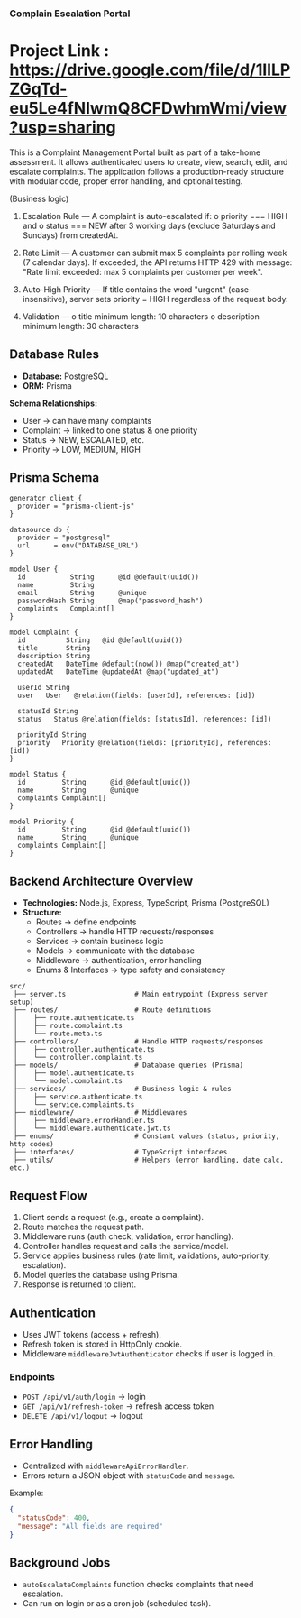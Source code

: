 
### Complain Escalation Portal  

# Project Link : https://drive.google.com/file/d/1IlLPZGqTd-eu5Le4fNlwmQ8CFDwhmWmi/view?usp=sharing
 
This is a Complaint Management Portal built as part of a take-home assessment.
It allows authenticated users to create, view, search, edit, and escalate complaints.
The application follows a production-ready structure with modular code, proper error handling,
and optional testing.

(Business logic)

1. Escalation Rule — A complaint is auto-escalated if:
  o priority === HIGH and
  o status === NEW after 3 working days (exclude Saturdays and Sundays)
  from createdAt.

2. Rate Limit — A customer can submit max 5 complaints per rolling week (7
  calendar days). If exceeded, the API returns HTTP 429 with message: "Rate limit
  exceeded: max 5 complaints per customer per week".

4. Auto-High Priority — If title contains the word "urgent" (case-insensitive), server
  sets priority = HIGH regardless of the request body.

6. Validation —
  o title minimum length: 10 characters
  o description minimum length: 30 characters

## Database Rules

- **Database:** PostgreSQL
- **ORM:** Prisma

**Schema Relationships:**

- User → can have many complaints
- Complaint → linked to one status & one priority
- Status → NEW, ESCALATED, etc.
- Priority → LOW, MEDIUM, HIGH

## Prisma Schema

```prisma
generator client {
  provider = "prisma-client-js"
}

datasource db {
  provider = "postgresql"
  url      = env("DATABASE_URL")
}

model User {
  id           String      @id @default(uuid())
  name         String
  email        String      @unique
  passwordHash String      @map("password_hash")
  complaints   Complaint[]
}

model Complaint {
  id          String   @id @default(uuid())
  title       String
  description String
  createdAt   DateTime @default(now()) @map("created_at")
  updatedAt   DateTime @updatedAt @map("updated_at")

  userId String
  user   User   @relation(fields: [userId], references: [id])

  statusId String
  status   Status @relation(fields: [statusId], references: [id])

  priorityId String
  priority   Priority @relation(fields: [priorityId], references: [id])
}

model Status {
  id         String      @id @default(uuid())
  name       String      @unique
  complaints Complaint[]
}

model Priority {
  id         String      @id @default(uuid())
  name       String      @unique
  complaints Complaint[]
}
```

## Backend Architecture Overview

- **Technologies:** Node.js, Express, TypeScript, Prisma (PostgreSQL)
- **Structure:**
  - Routes → define endpoints
  - Controllers → handle HTTP requests/responses
  - Services → contain business logic
  - Models → communicate with the database
  - Middleware → authentication, error handling
  - Enums & Interfaces → type safety and consistency

```
src/
 ├── server.ts                 # Main entrypoint (Express server setup)
 ├── routes/                   # Route definitions
 │    ├── route.authenticate.ts
 │    ├── route.complaint.ts
 │    └── route.meta.ts
 ├── controllers/              # Handle HTTP requests/responses
 │    ├── controller.authenticate.ts
 │    └── controller.complaint.ts
 ├── models/                   # Database queries (Prisma)
 │    ├── model.authenticate.ts
 │    └── model.complaint.ts
 ├── services/                 # Business logic & rules
 │    ├── service.authenticate.ts
 │    └── service.complaints.ts
 ├── middleware/               # Middlewares
 │    ├── middleware.errorHandler.ts
 │    └── middleware.authenticate.jwt.ts
 ├── enums/                    # Constant values (status, priority, http codes)
 ├── interfaces/               # TypeScript interfaces
 ├── utils/                    # Helpers (error handling, date calc, etc.)
```

## Request Flow

1. Client sends a request (e.g., create a complaint).
2. Route matches the request path.
3. Middleware runs (auth check, validation, error handling).
4. Controller handles request and calls the service/model.
5. Service applies business rules (rate limit, validations, auto-priority, escalation).
6. Model queries the database using Prisma.
7. Response is returned to client.

## Authentication

- Uses JWT tokens (access + refresh).
- Refresh token is stored in HttpOnly cookie.
- Middleware `middlewareJwtAuthenticator` checks if user is logged in.

### Endpoints

- `POST /api/v1/auth/login` → login
- `GET /api/v1/refresh-token` → refresh access token
- `DELETE /api/v1/logout` → logout

## Error Handling

- Centralized with `middlewareApiErrorHandler`.
- Errors return a JSON object with `statusCode` and `message`.

Example:

```json
{
  "statusCode": 400,
  "message": "All fields are required"
}
```

## Background Jobs

- `autoEscalateComplaints` function checks complaints that need escalation.
- Can run on login or as a cron job (scheduled task).

